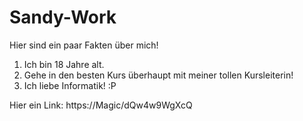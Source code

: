 # Sandy-Work

Hier sind ein paar Fakten über mich!

1. Ich bin 18 Jahre alt.
2. Gehe in den besten Kurs überhaupt mit meiner tollen Kursleiterin!
3. Ich liebe Informatik! :P

Hier ein Link:
https://Magic/dQw4w9WgXcQ 
